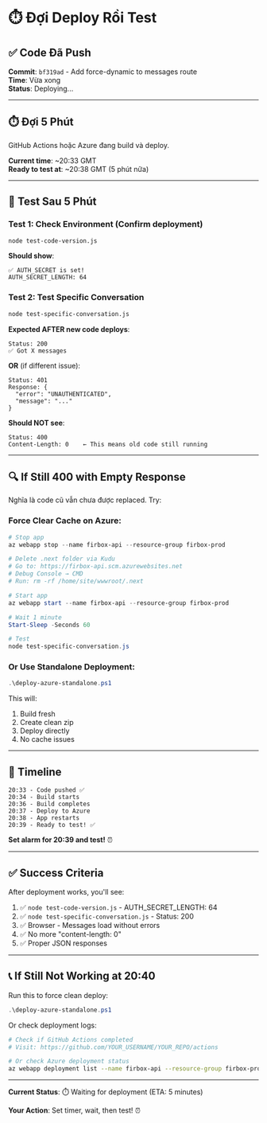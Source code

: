 # ⏱️ Đợi Deploy Rồi Test

## ✅ Code Đã Push

**Commit**: `bf319ad` - Add force-dynamic to messages route  
**Time**: Vừa xong  
**Status**: Deploying...

---

## ⏱️ Đợi 5 Phút

GitHub Actions hoặc Azure đang build và deploy.

**Current time**: ~20:33 GMT  
**Ready to test at**: ~20:38 GMT (5 phút nữa)

---

## 🧪 Test Sau 5 Phút

### Test 1: Check Environment (Confirm deployment)

```bash
node test-code-version.js
```

**Should show**:
```
✅ AUTH_SECRET is set!
AUTH_SECRET_LENGTH: 64
```

### Test 2: Test Specific Conversation

```bash
node test-specific-conversation.js
```

**Expected AFTER new code deploys**:
```
Status: 200
✅ Got X messages
```

**OR** (if different issue):
```
Status: 401
Response: {
  "error": "UNAUTHENTICATED",
  "message": "..."
}
```

**Should NOT see**:
```
Status: 400
Content-Length: 0    ← This means old code still running
```

---

## 🔍 If Still 400 with Empty Response

Nghĩa là code cũ vẫn chưa được replaced. Try:

### Force Clear Cache on Azure:

```powershell
# Stop app
az webapp stop --name firbox-api --resource-group firbox-prod

# Delete .next folder via Kudu
# Go to: https://firbox-api.scm.azurewebsites.net
# Debug Console → CMD
# Run: rm -rf /home/site/wwwroot/.next

# Start app
az webapp start --name firbox-api --resource-group firbox-prod

# Wait 1 minute
Start-Sleep -Seconds 60

# Test
node test-specific-conversation.js
```

### Or Use Standalone Deployment:

```powershell
.\deploy-azure-standalone.ps1
```

This will:
1. Build fresh
2. Create clean zip
3. Deploy directly
4. No cache issues

---

## 🎯 Timeline

```
20:33 - Code pushed ✅
20:34 - Build starts
20:36 - Build completes
20:37 - Deploy to Azure
20:38 - App restarts
20:39 - Ready to test! ✅
```

**Set alarm for 20:39 and test!** ⏰

---

## ✅ Success Criteria

After deployment works, you'll see:

1. ✅ `node test-code-version.js` - AUTH_SECRET_LENGTH: 64
2. ✅ `node test-specific-conversation.js` - Status: 200
3. ✅ Browser - Messages load without errors
4. ✅ No more "content-length: 0"
5. ✅ Proper JSON responses

---

## 📞 If Still Not Working at 20:40

Run this to force clean deploy:

```powershell
.\deploy-azure-standalone.ps1
```

Or check deployment logs:

```bash
# Check if GitHub Actions completed
# Visit: https://github.com/YOUR_USERNAME/YOUR_REPO/actions

# Or check Azure deployment status
az webapp deployment list --name firbox-api --resource-group firbox-prod --output table
```

---

**Current Status**: ⏱️ Waiting for deployment (ETA: 5 minutes)

**Your Action**: Set timer, wait, then test! ⏰

